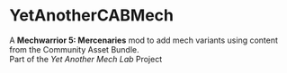 # YetAnotherCABMech
A **Mechwarrior 5: Mercenaries** mod to add mech variants using content from the Community Asset Bundle.\
Part of the _Yet Another Mech Lab_ Project
